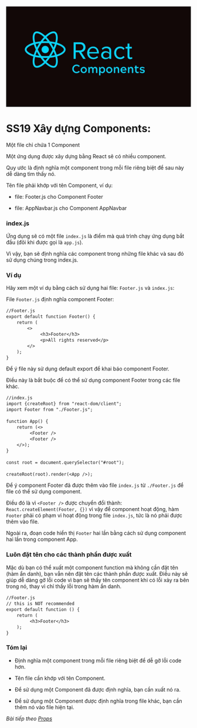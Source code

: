 ![Create-HTML-1](images/components.jpg) 

# SS19 Xây dựng Components: 

Một file chỉ chứa 1 Component

Một ứng dụng được xây dựng bằng React sẽ có nhiều component.

Quy ước là định nghĩa một component trong mỗi file riêng biệt để sau này dễ dàng tìm thấy nó.

Tên file phải khớp với tên Component, ví dụ:

- file: Footer.js cho Component Footer

- file: AppNavbar.js cho Component AppNavbar

### index.js

Ứng dụng sẽ có một file `index.js` là điểm mà quá trình chạy ứng dụng bắt đầu (đôi khi được gọi là `app.js`).

Vì vậy, bạn sẽ định nghĩa các component trong những file khác và sau đó sử dụng chúng trong index.js.

### Ví dụ

Hãy xem một ví dụ bằng cách sử dụng hai file: `Footer.js` và `index.js`:

File `Footer.js` định nghĩa component Footer:

```
//Footer.js
export default function Footer() {
    return (
        <>
             <h3>Footer</h3>
             <p>All rights reserved</p>
        </>
    );
}
```

Để ý file này sử dụng default export để khai báo component Footer.

Điều này là bắt buộc để có thể sử dụng component Footer trong các file khác.

```
//index.js
import {createRoot} from "react-dom/client";
import Footer from "./Footer.js";

function App() {
    return (<>
         <Footer />
         <Footer />
    </>);
}

const root = document.querySelector("#root");

createRoot(root).render(<App />);
```

Để ý component Footer đã được thêm vào file `index.js` từ `./Footer.js` để file có thể sử dụng component.

Điều đó là vì `<Footer />` được chuyển đổi thành: `React.createElement(Footer, {})` vì vậy để component hoạt động, hàm `Footer` phải có phạm vi hoạt động trong file `index.js`, tức là nó phải được thêm vào file.

Ngoài ra, đoạn code hiển thị `Footer` hai lần bằng cách sử dụng component hai lần trong component App.

### Luôn đặt tên cho các thành phần được xuất

Mặc dù bạn có thể xuất một component function mà không cần đặt tên (hàm ẩn danh), bạn vẫn nên đặt tên các thành phần được xuất. Điều này sẽ giúp dễ dàng gỡ lỗi code vì bạn sẽ thấy tên component khi có lỗi xảy ra bên trong nó, thay vì chỉ thấy lỗi trong hàm ẩn danh.

```
//Footer.js
// this is NOT recommended 
export default function () {
    return (
         <h3>Footer</h3>
    );
}
```

### Tóm lại

- Định nghĩa một component trong mỗi file riêng biệt để dễ gỡ lỗi code hơn.

- Tên file cần khớp với tên Component.

- Để sử dụng một Component đã được định nghĩa, bạn cần xuất nó ra.

- Để sử dụng một Component được định nghĩa trong file khác, bạn cần thêm nó vào file hiện tại.

*Bài tiếp theo [Props](/lesson/session/session_20_props.md)*
